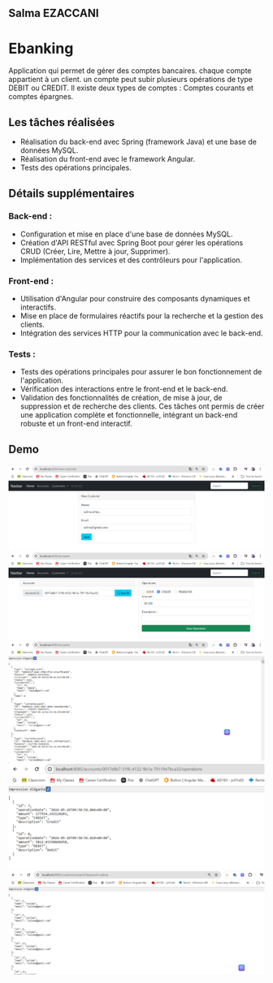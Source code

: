 ## Salma EZACCANI
# Ebanking 
Application qui permet de gérer des comptes bancaires. 
chaque compte appartient à un client. 
un compte peut subir plusieurs opérations de type DEBIT ou CREDIT.
Il existe deux types de comptes : Comptes courants et comptes épargnes.
## Les tâches réalisées
- Réalisation du back-end avec Spring (framework Java) et une base de données MySQL.
- Réalisation du front-end avec le framework Angular.
- Tests des opérations principales.
## Détails supplémentaires
### Back-end :

- Configuration et mise en place d'une base de données MySQL.
- Création d'API RESTful avec Spring Boot pour gérer les opérations CRUD (Créer, Lire, Mettre à jour, Supprimer).
- Implémentation des services et des contrôleurs pour l'application.
### Front-end :

- Utilisation d'Angular pour construire des composants dynamiques et interactifs.
- Mise en place de formulaires réactifs pour la recherche et la gestion des clients.
- Intégration des services HTTP pour la communication avec le back-end.
### Tests :

- Tests des opérations principales pour assurer le bon fonctionnement de l'application.
- Vérification des interactions entre le front-end et le back-end.
- Validation des fonctionnalités de création, de mise à jour, de suppression et de recherche des clients.
Ces tâches ont permis de créer une application complète et fonctionnelle, intégrant un back-end robuste et un front-end interactif.
## Demo
<img src="captures/saveCust.png">
<img src="captures/acc.png">
<img src="captures/accounts.png">
<img src="captures/accOperation.png">
<img src="captures/customerByKey.png">
